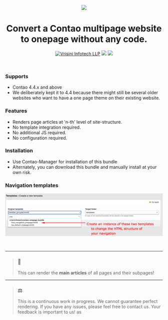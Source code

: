 <p align="center"><img src="https://www.vrisini.de/files/vrisinide_assets/images/vrisini-seo-logo.jpg" width="300"></p>
<h1 align="center">Convert a Contao multipage website to onepage without any code.</h1>
<p align="center">
    <a href="https://www.vrisini.de"><img src="https://img.shields.io/badge/vrisini-maintained-blue" alt="Vrisini Infotech LLP"></a>
    <a href="https://github.com/vrisiniinfotech/contao-onepage-bundle"><img src="https://img.shields.io/badge/license-LGPL--3.0-blue"/></a>
    <a href="https://packagist.org/packages/vrisiniinfotech/contao-onepage-bundle"><img src="https://img.shields.io/packagist/dt/vrisiniinfotech/contao-onepage-bundle?color=1F80C1&style=flat-square"/></a>
</p>
<br/>

### Supports
- Contao 4.4.x and above
- We deliberately kept it to 4.4 because there might still be several older websites who want to have a one page theme on their existing website.

### Features
- Renders page articles at 'n-th' level of site-structure.
- No template integration required.
- No additional JS required.
- No configuration required.

### Installation
- Use Contao-Manager for installation of this bundle
- Alternately, you can download this bundle and manually install at your own risk.

### Navigation templates
![](docs/navigation-templates.png)

<br>

---

> ### 🚫
> This can render the <b>main articles</b> of all pages and their subpages!

---

> ### ⚖️
> This is a continuous work in progress. We cannot guarantee perfect rendering. If you have any issues, please feel free to contact us. Your feedback is important to us!
as
